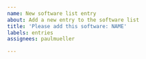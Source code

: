 ```yaml
---
name: New software list entry
about: Add a new entry to the software list
title: 'Please add this software: NAME'
labels: entries
assignees: paulmueller

---
```



